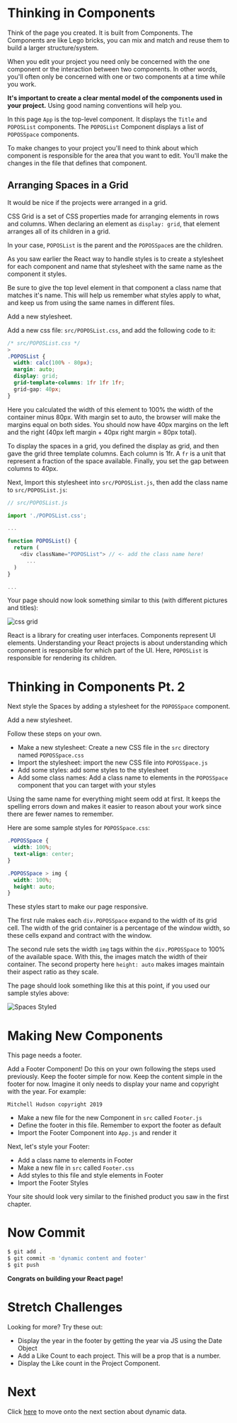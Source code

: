 # Thinking in Components

Think of the page you created. It is built from Components. The Components are like Lego bricks, you can mix and match and reuse them to build a larger structure/system.

When you edit your project you need only be concerned with the one component or the interaction between two components. In other words, you'll often only be concerned with one or two components at a time while you work.

**It's important to create a clear mental model of the components used in your project.** Using good naming conventions will help you.

In this page `App` is the top-level component. It displays the `Title` and `POPOSList` components. The `POPOSList` Component displays a list of `POPOSSpace` components.

To make changes to your project you'll need to think about which component is responsible for the area that you want to edit. You'll make the changes in the file that defines that component.

## Arranging Spaces in a Grid

It would be nice if the projects were arranged in a grid.

CSS Grid is a set of CSS properties made for arranging elements in rows and columns. When declaring an element as `display: grid`, that element arranges all of its children in a grid.

In your case, `POPOSList` is the parent and the `POPOSSpace`s are the children.

As you saw earlier the React way to handle styles is to create a stylesheet for each component and name that stylesheet with the same name as the component it styles.

Be sure to give the top level element in that component a class name that matches it's name. This will help us remember what styles apply to what, and keep us from using the same names in different files.

Add a new stylesheet.

Add a new css file: `src/POPOSList.css`, and add the following code to it:

```css
/* src/POPOSList.css */
>
.POPOSList {
  width: calc(100% - 80px);
  margin: auto;
  display: grid;
  grid-template-columns: 1fr 1fr 1fr;
  grid-gap: 40px;
}
```

Here you calculated the width of this element to 100% the width of the container minus 80px. With margin set to auto, the browser will make the margins equal on both sides. You should now have 40px margins on the left and the right (40px left margin + 40px right margin = 80px total).

To display the spaces in a grid, you defined the display as grid, and then gave the grid three template columns. Each column is 1fr. A `fr` is a unit that represent a fraction of the space available. Finally, you set the gap between columns to 40px.

Next, Import this stylesheet into `src/POPOSList.js`, then add the class name to `src/POPOSList.js`:

```js
// src/POPOSList.js

import './POPOSList.css';

...

function POPOSList() {
  return (
    <div className="POPOSList"> // <- add the class name here!
      ...
  )
}

...
```

Your page should now look something similar to this (with different pictures and titles):

![css grid](./assets/css-grid.png)

React is a library for creating user interfaces. Components represent UI elements. Understanding your React projects is about understanding which component is responsible for which part of the UI. Here, `POPOSList` is responsible for rendering its children.

# Thinking in Components Pt. 2

Next style the Spaces by adding a stylesheet for the `POPOSSpace` component.

Add a new stylesheet.

Follow these steps on your own.

- Make a new stylesheet: Create a new CSS file in the `src` directory named `POPOSSpace.css`
- Import the stylesheet: import the new CSS file into `POPOSSpace.js`
- Add some styles: add some styles to the stylesheet
- Add some class names: Add a class name to elements in the `POPOSSpace` component that you can target with your styles

Using the same name for everything might seem odd at first. It keeps the spelling errors down and makes it easier to reason about your work since there are fewer names to remember.

Here are some sample styles for `POPOSSpace.css`:

```CSS
.POPOSSpace {
  width: 100%;
  text-align: center;
}

.POPOSSpace > img {
  width: 100%;
  height: auto;
}
```

These styles start to make our page responsive.

The first rule makes each `div.POPOSSpace` expand to the width of its grid cell. The width of the grid container is a percentage of the window width, so these cells expand and contract with the window.

The second rule sets the width `img` tags within the `div.POPOSSpace` to 100% of the available space. With this, the images match the width of their container. The second property here `height: auto` makes images maintain their aspect ratio as they scale.

The page should look something like this at this point, if you used our sample styles above:

![Spaces Styled](assets/spaces-styled.png)

# Making New Components

This page needs a footer.

Add a Footer Component! Do this on your own following the steps used previously. Keep the footer simple for now. Keep the content simple in the footer for now. Imagine it only needs to display your name and copyright with the year. For example:

`Mitchell Hudson copyright 2019`

- Make a new file for the new Component in `src` called `Footer.js`
- Define the footer in this file. Remember to export the footer as default
- Import the Footer Component into `App.js` and render it

Next, let's style your Footer:

- Add a class name to elements in Footer
- Make a new file in `src` called `Footer.css`
- Add styles to this file and style elements in Footer
- Import the Footer Styles

Your site should look very similar to the finished product you saw in the first chapter.

# Now Commit

```bash
$ git add .
$ git commit -m 'dynamic content and footer'
$ git push
```

**Congrats on building your React page!**

# Stretch Challenges

Looking for more? Try these out:

- Display the year in the footer by getting the year via JS using the Date Object
- Add a Like Count to each project. This will be a prop that is a number.
- Display the Like count in the Project Component.

# Next

Click [here](../P04-Dynamic-Data/content.md) to move onto the next section about dynamic data.
